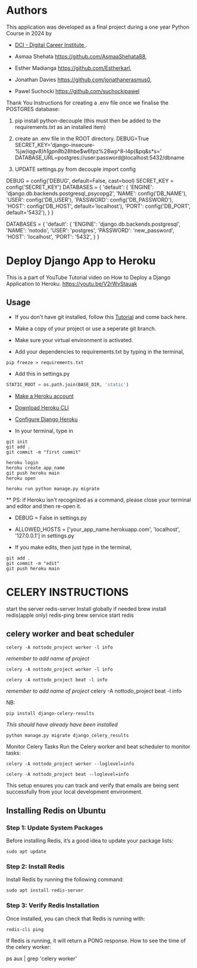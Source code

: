 # Authors

This application was developed as a final project during a one year Python Course in 2024 by 
- [DCI - Digital Career Institute ](https://digitalcareerinstitute.org/).



- Asmaa Shehata https://github.com/AsmaaShehata88,

- Esther Madianga    https://github.com/Estherkarl,

- Jonathan Davies    https://github.com/jonathanerasmus0,

- Pawel Suchocki  https://github.com/suchockipawel

Thank You 
Instructions for creating a .env file once we finalise the POSTGRES database:

1. pip install python-decouple (this must then be added to the requirements.txt as an installed item)
2. create an .env file in the ROOT directory.
DEBUG=True
SECRET_KEY='django-insecure-%j*w)iqgv8)h1gpn8*b28hbe$w6fpz%28wp^8-l4p(&pq&s*s='
DATABASE_URL=postgres://user:password@localhost:5432/dbname

3.  UPDATE settings.py
from decouple import config

DEBUG = config('DEBUG', default=False, cast=bool)
SECRET_KEY = config('SECRET_KEY')
DATABASES = {
    'default': {
        'ENGINE': 'django.db.backends.postgresql_psycopg2',
        'NAME': config('DB_NAME'),
        'USER': config('DB_USER'),
        'PASSWORD': config('DB_PASSWORD'),
        'HOST': config('DB_HOST', default='localhost'),
        'PORT': config('DB_PORT', default='5432'),
    }
}

DATABASES = {
    'default': {
        'ENGINE': 'django.db.backends.postgresql',
        'NAME': 'notodo',
        'USER': 'postgres',
        'PASSWORD': 'new_password',
        'HOST': 'localhost',
        'PORT': '5432',
    }
}

# Deploy Django App to Heroku
 
This is a part of YouTube Tutorial video on How to Deploy a Django Application to Heroku.
https://youtu.be/V2rWvStauak

## Usage

* If you don't have git installed, follow this [Tutorial](https://www.atlassian.com/git/tutorials/install-git) and come back here.

* Make a copy of your project or use a seperate git branch.

* Make sure your virtual environment is activated.

* Add your dependencies to requirements.txt by typing in the terminal,
```shell
pip freeze > requirements.txt
```

* Add this in settings.py
```python
STATIC_ROOT = os.path.join(BASE_DIR, 'static')
```

* [Make a Heroku account](https://signup.heroku.com/)

* [Download Heroku CLI](https://devcenter.heroku.com/articles/heroku-cli)

* [Configure Django Heroku](https://devcenter.heroku.com/articles/django-app-configuration)

* In your terminal, type in
 ```shell
git init
git add .
git commit -m "first commit"

heroku login
heroku create app_name
git push heroku main
heroku open

heroku run python manage.py migrate
```
** PS: if Heroku isn't recognized as a command, please close your terminal and editor and then re-open it.

* DEBUG = False in settings.py

* ALLOWED_HOSTS = ['your_app_name.herokuapp.com', 'localhost', '127.0.0.1'] in settings.py

* If you make edits, then just type in the terminal,
```shell
git add .
git commit -m "edit"
git push heroku main
```

# CELERY INSTRUCTIONS 
start the server redis-server
Install globally if needed brew install redis(apple only)
redis-ping
brew service start redis

## celery worker and beat scheduler
 ```shell
celery -A nottodo_project worker -l info
```
*remember to add name of project*
 ```shell
celery -A nottodo_project worker -l info
```

 ```shell
celery -A nottodo_project beat -l info
```
*remember to add name of project* celery -A nottodo_project beat -l info

NB: 

 ```shell
pip install django-celery-results
```
*This should have already have been installed*

 ```shell
python manage.py migrate django_celery_results
```
Monitor Celery Tasks
Run the Celery worker and beat scheduler to monitor tasks:
 ```shell
celery -A nottodo_project worker --loglevel=info
```

 ```shell
celery -A nottodo_project beat --loglevel=info
```

This setup ensures you can track and verify that emails are being sent successfully from your local development environment.




## Installing Redis on Ubuntu
### Step 1: Update System Packages
Before installing Redis, it’s a good idea to update your package lists:
 ```shell
sudo apt update
```
### Step 2: Install Redis
Install Redis by running the following command:
 ```shell
sudo apt install redis-server
```
### Step 3: Verify Redis Installation
Once installed, you can check that Redis is running with:
 ```shell
redis-cli ping
```
If Redis is running, it will return a PONG response.
How to see the time of the celery worker:

ps aux | grep 'celery worker'
